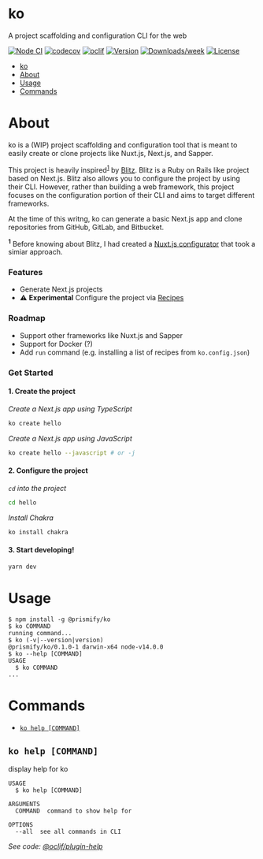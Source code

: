 # ko

A project scaffolding and configuration CLI for the web

[![Node CI](https://github.com/prismify-co/ko/workflows/Node/badge.svg)](https://github.com/prismify-co/ko/actions?query=workflow%3ANode)
[![codecov](https://codecov.io/gh/prismify-co/ko/branch/master/graph/badge.svg)](https://codecov.io/gh/prismify-co/ko)
[![oclif](https://img.shields.io/badge/cli-oclif-brightgreen.svg)](https://oclif.io)
[![Version](https://img.shields.io/npm/v/@prismify/ko.svg)](https://npmjs.org/package/@prismify/ko)
[![Downloads/week](https://img.shields.io/npm/dw/@prismify/ko.svg)](https://npmjs.org/package/@prismify/ko)
[![License](https://img.shields.io/npm/l/@prismify/ko.svg)](https://github.com/prismify-co/ko/blob/master/package.json)

<!-- toc -->
* [ko](#ko)
* [About](#about)
* [Usage](#usage)
* [Commands](#commands)
<!-- tocstop -->

# About

ko is a (WIP) project scaffolding and configuration tool that is meant to easily create or clone projects like Nuxt.js, Next.js, and Sapper.

This project is heavily inspired<sup><a id="one">[1](#one)</a></sup> by [Blitz](https://github.com/blitz-js/blitz). Blitz is a Ruby on Rails like project based on Next.js. Blitz also allows you to configure the project by using their CLI. However, rather than building a web framework, this project focuses on the configuration portion of their CLI and aims to target different frameworks.

At the time of this writng, ko can generate a basic Next.js app and clone repositories from GitHub, GitLab, and Bitbucket.

<sup id="1"><b>1</b></sup> Before knowing about Blitz, I had created a [Nuxt.js configurator](https://www.github.com/prismify-co/ko-utils) that took a simiar approach.

### Features

- Generate Next.js projects
- :warning: **Experimental** Configure the project via [Recipes](https://www.github.com/prismify-co/ko-recipes)

### Roadmap

- Support other frameworks like Nuxt.js and Sapper
- Support for Docker (?)
- Add `run` command (e.g. installing a list of recipes from `ko.config.json`)

### Get Started

#### 1. Create the project

_Create a Next.js app using TypeScript_

```bash
ko create hello
```

_Create a Next.js app using JavaScript_

```bash
ko create hello --javascript # or -j
```

#### 2. Configure the project

_`cd` into the project_

```bash
cd hello
```

_Install Chakra_

```bash
ko install chakra
```

#### 3. Start developing!

```bash
yarn dev
```

# Usage

<!-- usage -->
```sh-session
$ npm install -g @prismify/ko
$ ko COMMAND
running command...
$ ko (-v|--version|version)
@prismify/ko/0.1.0-1 darwin-x64 node-v14.0.0
$ ko --help [COMMAND]
USAGE
  $ ko COMMAND
...
```
<!-- usagestop -->

# Commands

<!-- commands -->
* [`ko help [COMMAND]`](#ko-help-command)

## `ko help [COMMAND]`

display help for ko

```
USAGE
  $ ko help [COMMAND]

ARGUMENTS
  COMMAND  command to show help for

OPTIONS
  --all  see all commands in CLI
```

_See code: [@oclif/plugin-help](https://github.com/oclif/plugin-help/blob/v3.2.0/src/commands/help.ts)_
<!-- commandsstop -->
